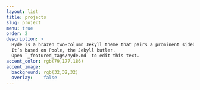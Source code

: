 ```yaml
---
layout: list
title: projects
slug: project
menu: true
order: 2
description: >
  Hyde is a brazen two-column Jekyll theme that pairs a prominent sidebar with uncomplicated content.
  It’s based on Poole, the Jekyll butler.
  Open `_featured_tags/hyde.md` to edit this text.
accent_color: rgb(79,177,186)
accent_image:
  background: rgb(32,32,32)
  overlay:    false
---
```

